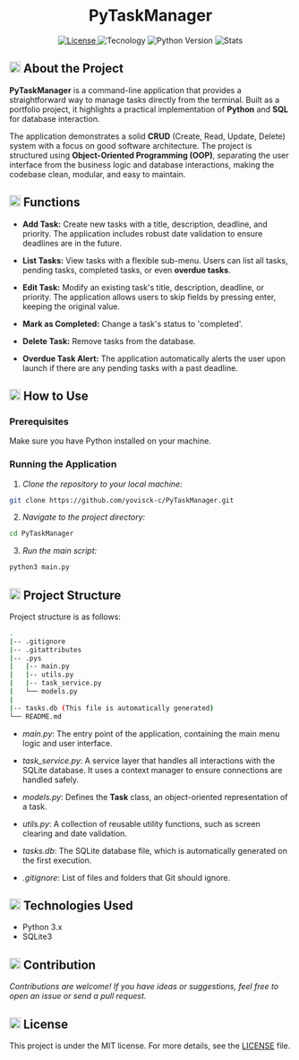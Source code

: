 <h1 align="center">PyTaskManager</h1>

<p align="center">
  <a href="LICENSE">
    <img src="https://img.shields.io/badge/License-MIT-purple.svg?style=for-the-badge" alt="License">
  </a>
  <img src="https://img.shields.io/badge/Made%20with-Python-purple.svg?style=for-the-badge" alt="Tecnology">
  <img src="https://img.shields.io/badge/Python-3.8%2B-purple?style=for-the-badge" alt="Python Version">
  <img src="https://img.shields.io/badge/Status-InProgress-6A0DAD.svg?style=for-the-badge" alt="Stats">
</p>

<h2>
  <img src="https://cdn.jsdelivr.net/npm/boxicons@2.1.4/svg/solid/bxs-cog.svg" height="20" alt="Ícone de Engrenagem">
  About the Project
</h2>

**PyTaskManager** is a command-line application that provides a straightforward way to manage tasks directly from the terminal. Built as a portfolio project, it highlights a practical implementation of **Python** and **SQL** for database interaction.

The application demonstrates a solid **CRUD** (Create, Read, Update, Delete) system with a focus on good software architecture. The project is structured using **Object-Oriented Programming (OOP)**, separating the user interface from the business logic and database interactions, making the codebase clean, modular, and easy to maintain.


<h2>
    <img src="https://cdn.jsdelivr.net/npm/boxicons@2.1.4/svg/solid/bxs-wrench.svg" height="20" alt="Icone de Código"> Functions
</h2>

- **Add Task:** Create new tasks with a title, description, deadline, and priority. The application includes robust date validation to ensure deadlines are in the future.

- **List Tasks:** View tasks with a flexible sub-menu. Users can list all tasks, pending tasks, completed tasks, or even **overdue tasks**.

- **Edit Task:** Modify an existing task's title, description, deadline, or priority. The application allows users to skip fields by pressing enter, keeping the original value.

- **Mark as Completed:** Change a task's status to 'completed'.

- **Delete Task:** Remove tasks from the database.

- **Overdue Task Alert:** The application automatically alerts the user upon launch if there are any pending tasks with a past deadline.

<h2>
  <img src="https://cdn.jsdelivr.net/npm/boxicons@2.1.4/svg/solid/bxs-terminal.svg" height="20" alt="Ícone de Terminal">
  How to Use
</h2>

### **Prerequisites**
Make sure you have Python installed on your machine.

### **Running the Application**
1. *Clone the repository to your local machine:*

```bash
git clone https://github.com/yovisck-c/PyTaskManager.git
```
2. *Navigate to the project directory:*
```bash 
cd PyTaskManager
```
3. *Run the main script:*
```bash
python3 main.py
```

<h2>
  <img src="https://cdn.jsdelivr.net/npm/boxicons@2.1.4/svg/solid/bxs-folder.svg" height="20" alt="Ícone de Pasta">
  Project Structure
</h2>

Project structure is as follows:
```bash
.
|-- .gitignore
|-- .gitattributes
|-- .pys
|   |-- main.py
|   |-- utils.py
|   |-- task_service.py
|   └── models.py
|
|-- tasks.db (This file is automatically generated)
└── README.md
```
* *main.py*: The entry point of the application, containing the main menu logic and user interface.

* *task_service.py*: A service layer that handles all interactions with the SQLite database. It uses a context manager to ensure connections are handled safely.

* *models.py*: Defines the **Task** class, an object-oriented representation of a task.

* *utils.py*: A collection of reusable utility functions, such as screen clearing and date validation.

* *tasks.db*: The SQLite database file, which is automatically generated on the first execution.

* *.gitignore*: List of files and folders that Git should ignore.

<h2>
  <img src="https://cdn.jsdelivr.net/npm/simple-icons@v5/icons/python.svg" height="20" alt="Ícone de Python">
  Technologies Used
</h2>

* Python 3.x
* SQLite3

<h2>
  <img src="https://cdn.jsdelivr.net/npm/boxicons@2.1.4/svg/solid/bxs-group.svg" height="20" alt="Ícone de Grupo">
  Contribution
</h2>

*Contributions are welcome! If you have ideas or suggestions, feel free to open an issue or send a pull request.*


<h2>
  <img src="https://cdn.jsdelivr.net/npm/boxicons@2.1.4/svg/solid/bxs-badge.svg" height="20" alt="Ícone de Licença">
  License
</h2>

This project is under the MIT license. For more details, see the [LICENSE](LICENSE) file.
